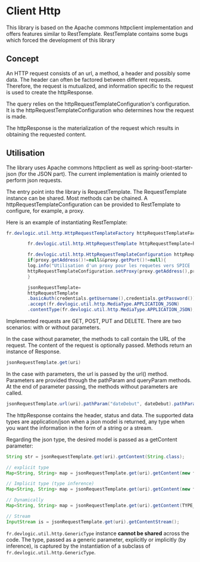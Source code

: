 # Client Http

This library is based on the Apache commons httpclient implementation and offers features similar to RestTemplate. RestTemplate contains some bugs which forced the development of this library

## Concept

An HTTP request consists of an url, a method, a header and possibly some data. The header can often be factored between
different requests. Therefore, the request is mutualized, and information specific to the request is used to create the
httpResponse.

The query relies on the httpRequestTemplateConfiguration's configuration. It is the httpRequestTemplateConfiguration who
determines how the request is made.

The httpResponse is the materialization of the request which results in obtaining the requested content.

## Utilisation

The library uses Apache commons httpclient as well as spring-boot-starter-json (for the JSON part). The current
implementation is mainly oriented to perform json requests.

The entry point into the library is RequestTemplate. The RequestTemplate instance can be shared. Most methods can be
chained. A httpRequestTemplateConfiguration can be provided to RestTemplate to configure, for example, a proxy.

Here is an example of instantiating RestTemplate:

```java
fr.devlogic.util.http.HttpRequestTemplateFactory httpRequestTemplateFactory=new fr.devlogic.util.http.HttpRequestTemplateFactory();

        fr.devlogic.util.http.HttpRequestTemplate httpRequestTemplate=httpRequestTemplateFactory.getObject():

        fr.devlogic.util.http.HttpRequestTemplateConfiguration httpRequestTemplateConfiguration=httpRequestTemplate.configuration().setTimeout(TIMEOUT); // create a httpRequestTemplateConfiguration for httpRequestTemplate instance and configure the httpRequestTemplateConfiguration
        if(proxy.getAddress()!=null&&proxy.getPort()!=null){
        log.info("Utilisation d'un proxy pour les requetes vers SPICE : {}, {}",proxy.getAddress(),proxy.getPort());
        httpRequestTemplateConfiguration.setProxy(proxy.getAddress(),proxy.getPort());
        }

        jsonRequestTemplate=
        httpRequestTemplate
        .basicAuth(credentials.getUsername(),credentials.getPassword())
        .accept(fr.devlogic.util.http.MediaType.APPLICATION_JSON)
        .contentType(fr.devlogic.util.http.MediaType.APPLICATION_JSON);
```

Implemented requests are GET, POST, PUT and DELETE. There are two scenarios: with or without parameters.

In the case without parameter, the methods to call contain the URL of the request. The content of the request is optionally passed. Methods return an instance of Response.
```java
jsonRequestTemplate.get(uri)
```

In the case with parameters, the url is passed by the url() method. Parameters are provided through the pathParam and queryParam methods. At the end of parameter passing, the methods without parameters are called.

```java
jsonRequestTemplate.url(uri).pathParam("dateDebut", dateDebut).pathParam("dateFin", dateFin).get();
```

The httpResponse contains the header, status and data. The supported data types are application/json when a json model
is returned, any type when you want the information in the form of a string or a stream.

Regarding the json type, the desired model is passed as a getContent parameter:

```java
String str = jsonRequestTemplate.get(uri).getContent(String.class);

// explicit type
Map<String, String> map = jsonRequestTemplate.get(uri).getContent(new fr.devlogic.util.http.GenericType<Map<String, String>>(){});

// Implicit type (type inference)
Map<String, String> map = jsonRequestTemplate.get(uri).getContent(new fr.devlogic.util.http.GenericType<>(){});

// Dynamically
Map<String, String> map = jsonRequestTemplate.get(uri).getContent(TYPE_FACTORY.constructMapType(Map.class, String.class, String.class));

// Stream
InputStream is = jsonRequestTemplate.get(uri).getContentStream();
```

`fr.devlogic.util.http.GenericType` instance **cannot be shared** across the code. The type, passed as a generic
parameter, explicitly or implicitly (by inference), is captured by the instantiation of a subclass
of `fr.devlogic.util.http.GenericType`.
